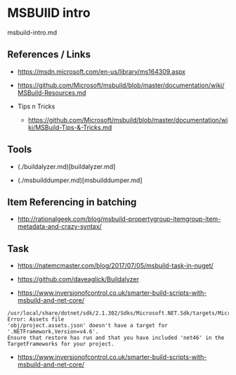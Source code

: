 # MSBUIlD intro

msbuild-intro.md

## References / Links

*   https://msdn.microsoft.com/en-us/library/ms164309.aspx

*   https://github.com/Microsoft/msbuild/blob/master/documentation/wiki/MSBuild-Resources.md

*   Tips n Tricks

    *   https://github.com/Microsoft/msbuild/blob/master/documentation/wiki/MSBuild-Tips-&-Tricks.md

## Tools

*   (./buildalyzer.md)[buildalyzer.md]

*   (./msbuilddumper.md)[msbuilddumper.md]




## Item Referencing in batching

*   http://rationalgeek.com/blog/msbuild-propertygroup-itemgroup-item-metadata-and-crazy-syntax/

## Task

*   https://natemcmaster.com/blog/2017/07/05/msbuild-task-in-nuget/

*   https://github.com/daveaglick/Buildalyzer

*   https://www.inversionofcontrol.co.uk/smarter-build-scripts-with-msbuild-and-net-core/


```
/usr/local/share/dotnet/sdk/2.1.302/Sdks/Microsoft.NET.Sdk/targets/Microsoft.PackageDependencyResolution.targets(5,5): 
Error: Assets file 
'obj/project.assets.json' doesn't have a target for '.NETFramework,Version=v4.6'. 
Ensure that restore has run and that you have included 'net46' in the TargetFrameworks for your project. 
```

*   https://www.inversionofcontrol.co.uk/smarter-build-scripts-with-msbuild-and-net-core/